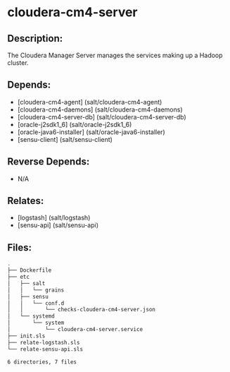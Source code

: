 # cloudera-cm4-server

## Description:

The Cloudera Manager Server manages the services making up a Hadoop cluster.

## Depends:

  -  [cloudera-cm4-agent] (salt/cloudera-cm4-agent)
  -  [cloudera-cm4-daemons] (salt/cloudera-cm4-daemons)
  -  [cloudera-cm4-server-db] (salt/cloudera-cm4-server-db)
  -  [oracle-j2sdk1\_6] (salt/oracle-j2sdk1_6)
  -  [oracle-java6-installer] (salt/oracle-java6-installer)
  -  [sensu-client] (salt/sensu-client)

## Reverse Depends:

  -  N/A

## Relates:

  -  [logstash] (salt/logstash)
  -  [sensu-api] (salt/sensu-api)

## Files:

```bash
.
├── Dockerfile
├── etc
│   ├── salt
│   │   └── grains
│   ├── sensu
│   │   └── conf.d
│   │       └── checks-cloudera-cm4-server.json
│   └── systemd
│       └── system
│           └── cloudera-cm4-server.service
├── init.sls
├── relate-logstash.sls
└── relate-sensu-api.sls

6 directories, 7 files
```
